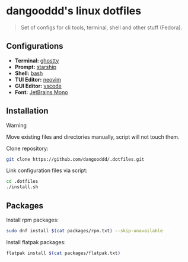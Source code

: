 # **dangooddd's** linux dotfiles

> Set of configs for cli tools, terminal, shell and other stuff (Fedora).

## Configurations 

- **Terminal:** [ghostty](https://github.com/ghostty-org/ghostty)
- **Prompt:** [starship](https://github.com/starship/starship)
- **Shell:** [bash](https://www.gnu.org/software/bash/)
- **TUI Editor:** [neovim](https://github.com/neovim/neovim)
- **GUI Editor:** [vscode](https://github.com/microsoft/vscode)
- **Font:** [JetBrains Mono](https://github.com/JetBrains/JetBrainsMono)

## Installation

> [!Warning]
> Move existing files and directories manually, script will not touch them.

Clone repository:

```sh
git clone https://github.com/dangooddd/.dotfiles.git
```

Link configuration files via script:

```sh
cd .dotfiles
./install.sh
```

## Packages

Install rpm packages:

```sh
sudo dnf install $(cat packages/rpm.txt) --skip-unavailable
```

Install flatpak packages:

```sh
flatpak install $(cat packages/flatpak.txt)
```
